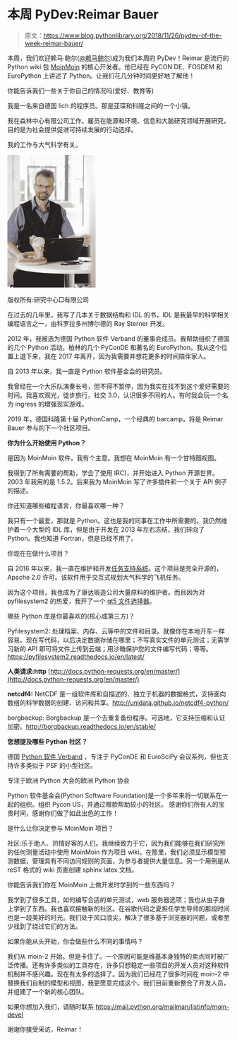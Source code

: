 # 本周 PyDev:Reimar Bauer

> 原文：<https://www.blog.pythonlibrary.org/2018/11/26/pydev-of-the-week-reimar-bauer/>

本周，我们欢迎赖马·鲍尔([@赖马鲍尔](https://twitter.com/reimarbauer))成为我们本周的 PyDev！Reimar 是流行的 Python wiki 包 [MoinMoin](http://moinmo.in/) 的核心开发者。他已经在 PyCON DE、FOSDEM 和 EuroPython 上讲述了 Python。让我们花几分钟时间更好地了解他！

你能告诉我们一些关于你自己的情况吗(爱好、教育等)

我是一名来自德国 lich 的程序员。那是亚琛和科隆之间的一个小镇。

我在森林中心有限公司工作。雇员在能源和环境、信息和大脑研究领域开展研究，目的是为社会提供促进可持续发展的行动选择。

我的工作与大气科学有关。

![](img/ca0dcdb40a46d6956b8eb605713bb09c.png)

版权所有:研究中心□有限公司

在过去的几年里，我写了几本关于数据结构和 IDL 的书，IDL 是我最早的科学相关编程语言之一，由科罗拉多州博尔德的 Ray Sterner 开发。

2012 年，我被选为德国 Python 软件 Verband 的董事会成员。我帮助组织了德国的几个 Python 活动，柏林的几个 PyConDE 和著名的 EuroPython。我从这个位置上退下来，我在 2017 年离开，因为我需要并想花更多的时间陪伴家人。

自 2013 年以来，我一直是 Python 软件基金会的研究员。

我曾经在一个大乐队演奏长号，但不得不暂停，因为我实在找不到这个爱好需要的时间。我喜欢观光，徒步旅行，社交 3.0，认识很多不同的人。有时我会玩一个名为 ingress 的增强现实游戏。

2019 年，德国科隆第十届 PythonCamp，一个经典的 barcamp，将是 Reimar Bauer 参与的下一个社区项目。

**你为什么开始使用 Python？**

是因为 MoinMoin 软件。我有个主意。我想在 MoinMoin 有一个甘特图视图。

我得到了所有需要的帮助，学会了使用 IRC)，并开始进入 Python 开源世界。2003 年我用的是 1.5.2。后来我为 MoinMoin 写了许多插件和一个关于 API 例子的描述。

你还知道哪些编程语言，你最喜欢哪一种？

我只有一个最爱，那就是 Python。这也是我的同事在工作中所需要的。我仍然维护着一个大型的 IDL 库，但是由于开发在 2013 年左右冻结，我们转向了 Python。我也知道 Fortran，但是已经不用了。

你现在在做什么项目？

自 2016 年以来，我一直在维护和开发[任务支持系统](http://mss.readthedocs.io/en/stable/)。这个项目是完全开源的，Apache 2.0 许可。该软件用于交互式规划大气科学的飞机任务。

因为这个项目，我也成为了康达锻造公司大量原料的维护者。而且因为对 pyfilesystem2 的热爱，我开了一个 [qt5 文件选择器](https://github.com/ReimarBauer/fs_filepicker)。

哪些 Python 库是你最喜欢的(核心或第三方)？

Pyfilesystem2:
处理档案、内存、云等中的文件和目录。就像你在本地开车一样容易。现在写代码，以后决定数据存储在哪里；不写真实文件的单元测试；无需学习新的 API 即可将文件上传到云端；用沙箱保护您的文件编写代码；等等。https://pyfilesystem2.readthedocs.io/en/latest/

**人类请求:http**
[http://docs.python-requests.org/en/master/](http://docs.python-requests.org/en/master/)

**netcdf4:**
NetCDF 是一组软件库和自描述的、独立于机器的数据格式，支持面向数组的科学数据的创建、访问和共享。http://unidata.github.io/netcdf4-python/

borgbackup:
Borgbackup 是一个去重复备份程序。可选地，它支持压缩和认证加密。http://borgbackup.readthedocs.io/en/stable/

**您想提及哪些 Python 社区？**

德国 [Python 软件 Verband](https://python-verband.org/verband) ，专注于 PyConDE 和 EuroSciPy 会议系列，但也支持许多类似于 PSF 的小型社区。

专注于欧洲 Python 大会的欧洲 Python 协会

Python 软件基金会(Python Software Foundation)是一个多年来将一切联系在一起的组织。组织 Pycon US，并通过赠款帮助较小的社区。
感谢你们所有人的宝贵时间，感谢你们做了如此出色的工作！

是什么让你决定参与 MoinMoin 项目？

社区:乐于助人、热情好客的人们。我继续致力于它，因为我们能够在我们研究所的任何测量活动中使用 MoinMoin 作为项目 wiki。在那里，我们必须显示模型预测数据，管理具有不同访问规则的页面，为参与者提供大量信息。另一个用例是从 reST 格式的 wiki 页面创建 sphinx latex 文档。

你能告诉我们你在 MoinMoin 上做开发时学到的一些东西吗？

我学到了很多工具，如何编写合适的单元测试，web 服务器选项；我也从虫子身上学到了东西。我也喜欢接触新的社区。在谷歌代码之夏担任学生导师的那段时间也是一段美好的时光。我们处于风口浪尖，解决了很多基于浏览器的问题，或者至少找到了绕过它们的方法。

如果你能从头开始，你会做些什么不同的事情吗？

我们从 moin-2 开始。但是卡住了。一个原因可能是维基本身独特的卖点同时被广泛传播。还有许多类似的工具存在，许多只想稳定一些项目的开发人员对这种软件机制并不感兴趣。现在有太多的选择了。因为我们已经花了很多时间在 moin-2 中替换我们自制的模型和视图，我更愿意完成这个。我们目前重新整合了开发人员，并组建了一个新的核心团队。

如果你想加入我们，请随时联系 https://mail.python.org/mailman/listinfo/moin-devel

谢谢你接受采访，Reimar！